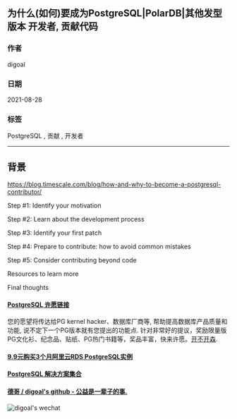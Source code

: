 ## 为什么(如何)要成为PostgreSQL|PolarDB|其他发型版本 开发者, 贡献代码       
            
### 作者            
digoal            
            
### 日期            
2021-08-28             
            
### 标签            
PostgreSQL , 贡献 , 开发者           
            
----            
            
## 背景      
https://blog.timescale.com/blog/how-and-why-to-become-a-postgresql-contributor/  
  
Step #1: Identify your motivation  
  
Step #2: Learn about the development process  
  
Step #3: Identify your first patch  
  
Step #4: Prepare to contribute: how to avoid common mistakes  
  
Step #5: Consider contributing beyond code  
  
Resources to learn more  
  
Final thoughts  
  
  
#### [PostgreSQL 许愿链接](https://github.com/digoal/blog/issues/76 "269ac3d1c492e938c0191101c7238216")
您的愿望将传达给PG kernel hacker、数据库厂商等, 帮助提高数据库产品质量和功能, 说不定下一个PG版本就有您提出的功能点. 针对非常好的提议，奖励限量版PG文化衫、纪念品、贴纸、PG热门书籍等，奖品丰富，快来许愿。[开不开森](https://github.com/digoal/blog/issues/76 "269ac3d1c492e938c0191101c7238216").  
  
  
#### [9.9元购买3个月阿里云RDS PostgreSQL实例](https://www.aliyun.com/database/postgresqlactivity "57258f76c37864c6e6d23383d05714ea")
  
  
#### [PostgreSQL 解决方案集合](https://yq.aliyun.com/topic/118 "40cff096e9ed7122c512b35d8561d9c8")
  
  
#### [德哥 / digoal's github - 公益是一辈子的事.](https://github.com/digoal/blog/blob/master/README.md "22709685feb7cab07d30f30387f0a9ae")
  
  
![digoal's wechat](../pic/digoal_weixin.jpg "f7ad92eeba24523fd47a6e1a0e691b59")
  
